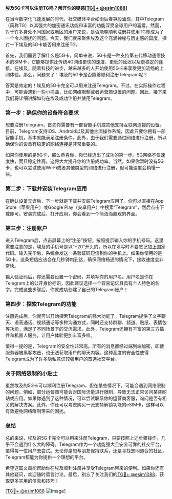 **埃及5G卡可以注册TG吗？解开你的疑惑[[TG💪+ @esim1088](https://t.me/s/esim1088)]**

在当今数字化飞速发展的时代，社交媒体平台如雨后春笋般涌现，其中Telegram（简称TG）以其强大的加密通讯功能和丰富的功能深受全球用户的喜爱。然而，对于许多身处不同国家或地区的用户来说，是否能够顺利注册并使用TG却成为了一个令人困扰的问题。今天，我们就来聚焦埃及这个充满神秘与历史感的国度，探讨一下埃及的5G卡能否用来注册TG。

首先，我们需要了解什么是5G卡。简单来说，5G卡是一种支持第五代移动通信技术的SIM卡，它能够提供比传统4G网络更快的速度、更低的延迟以及更稳定的连接。在埃及，随着科技的进步，越来越多的人开始使用5G卡来享受更加流畅的上网体验。那么，问题来了：埃及的5G卡是否能够顺利注册Telegram呢？

答案是肯定的！埃及的5G卡完全可以用来注册Telegram。不过，在实际操作过程中，可能会遇到一些小插曲，比如网络限制或者运营商设置的问题。因此，接下来我们将详细讲解如何在埃及成功注册并使用Telegram。

### **第一步：确保你的设备符合要求**

想要注册Telegram，首先你需要有一部智能手机或其他支持互联网连接的设备。目前，Telegram支持iOS、Android以及其他主流操作系统，因此只要你拥有一部智能手机，基本就能满足注册条件。此外，由于我们需要通过网络进行注册，所以确保你的设备有稳定的网络连接是非常重要的。

如果你使用的是5G卡，那么恭喜你，你已经迈出了成功的第一步。5G网络不仅速度快，而且稳定性高，这将大大提升你的注册成功率。当然，如果你暂时没有5G卡，也可以尝试使用Wi-Fi或者其他类型的网络进行注册，但可能速度会稍慢一些。

### **第二步：下载并安装Telegram应用**

在确认设备无误后，下一步就是下载并安装Telegram应用了。你可以直接在App Store（苹果用户）或Google Play（安卓用户）中搜索“Telegram”，然后点击下载即可。安装完成后，打开应用，你会看到一个简洁而直观的界面。

### **第三步：注册账户**

进入Telegram后，点击屏幕上的“注册”按钮，按照提示输入你的手机号码。这里需要注意的是，埃及的手机号是以“+20”开头的，所以在填写时不要忘记加上国家代码。输入完毕后，系统会发送一条验证码短信到你的手机上。如果你使用的是5G卡，这条短信应该会在几秒钟内到达，确保网络畅通的情况下，接收速度会非常快。

输入验证码后，你还需要设置一个密码，并填写你的用户名。用户名是你在Telegram上的公开身份标识，因此建议选择一个容易记忆且具有个人特色的名字。完成这些步骤后，你就成功创建了自己的Telegram账户！

### **第四步：探索Telegram的功能**

注册完成后，你就可以开始探索Telegram的强大功能了。Telegram提供了文字聊天、语音通话、视频通话等多种沟通方式，同时还支持群聊、频道、贴纸、表情包等功能，满足了不同场景下的交流需求。此外，Telegram还拥有丰富的第三方插件和机器人服务，让用户体验更加丰富多样。

值得一提的是，Telegram的安全性非常高。所有的消息都经过端到端加密，即使服务器被黑客攻击，也无法获取用户的聊天内容。这种高度的安全性使得Telegram成为了许多隐私意识较强用户的首选社交平台。

### **关于网络限制的小贴士**

虽然埃及的5G卡可以顺利注册Telegram，但在某些情况下，可能会遇到网络限制的问题。例如，部分运营商可能会对国际流量进行限制，导致无法正常访问某些网站或应用。如果你遇到了这种情况，可以尝试联系你的运营商客服，询问是否有相关的解决方案。此外，你还可以考虑购买一张支持解锁功能的eSIM卡，这样可以有效避免网络限制带来的困扰。

### **总结**

总的来说，埃及的5G卡完全可以用来注册Telegram，只要按照上述步骤操作，几乎不会遇到什么大的障碍。Telegram作为一个功能强大且安全可靠的社交平台，值得每一位用户去尝试。无论你是想与朋友保持联系，还是寻找志同道合的社区，Telegram都能为你提供一个理想的平台。

希望这篇文章能帮助你在埃及顺利注册并享受Telegram带来的便利。如果你还有其他疑问，欢迎随时留言讨论。最后，别忘了关注我们的[TG💪+ @esim1088](https://t.me/s/esim1088)，获取更多实用的信息和技巧！

[[TG💪+ @esim1088](https://t.me/s/esim1088) ![Image](https://i.postimg.cc/4NQfJmqS/Snipaste-2025-05-13-00-14-12.png)]